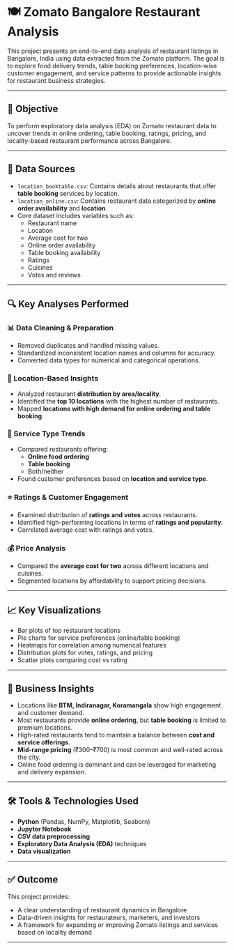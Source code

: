 # 🍽️ Zomato Bangalore Restaurant Analysis

This project presents an end-to-end data analysis of restaurant listings in Bangalore, India using data extracted from the Zomato platform. The goal is to explore food delivery trends, table booking preferences, location-wise customer engagement, and service patterns to provide actionable insights for restaurant business strategies.

---

## 📌 Objective

To perform exploratory data analysis (EDA) on Zomato restaurant data to uncover trends in online ordering, table booking, ratings, pricing, and locality-based restaurant performance across Bangalore.

---

## 📂 Data Sources

- `location_booktable.csv`: Contains details about restaurants that offer **table booking** services by location.
- `location_online.csv`: Contains restaurant data categorized by **online order availability** and **location**.
- Core dataset includes variables such as:
  - Restaurant name
  - Location
  - Average cost for two
  - Online order availability
  - Table booking availability
  - Ratings
  - Cuisines
  - Votes and reviews

---

## 🔍 Key Analyses Performed

### 📊 Data Cleaning & Preparation
- Removed duplicates and handled missing values.
- Standardized inconsistent location names and columns for accuracy.
- Converted data types for numerical and categorical operations.

### 📍 Location-Based Insights
- Analyzed restaurant **distribution by area/locality**.
- Identified the **top 10 locations** with the highest number of restaurants.
- Mapped **locations with high demand for online ordering and table booking**.

### 🍴 Service Type Trends
- Compared restaurants offering:
  - **Online food ordering**
  - **Table booking**
  - Both/neither
- Found customer preferences based on **location and service type**.

### ⭐ Ratings & Customer Engagement
- Examined distribution of **ratings and votes** across restaurants.
- Identified high-performing locations in terms of **ratings and popularity**.
- Correlated average cost with ratings and votes.

### 💰 Price Analysis
- Compared the **average cost for two** across different locations and cuisines.
- Segmented locations by affordability to support pricing decisions.

---

## 📈 Key Visualizations

- Bar plots of top restaurant locations
- Pie charts for service preferences (online/table booking)
- Heatmaps for correlation among numerical features
- Distribution plots for votes, ratings, and pricing
- Scatter plots comparing cost vs rating

---

## 🧠 Business Insights

- Locations like **BTM, Indiranagar, Koramangala** show high engagement and customer demand.
- Most restaurants provide **online ordering**, but **table booking** is limited to premium locations.
- High-rated restaurants tend to maintain a balance between **cost and service offerings**.
- **Mid-range pricing** (₹300–₹700) is most common and well-rated across the city.
- Online food ordering is dominant and can be leveraged for marketing and delivery expansion.

---

## 🛠️ Tools & Technologies Used

- **Python** (Pandas, NumPy, Matplotlib, Seaborn)
- **Jupyter Notebook**
- **CSV data preprocessing**
- **Exploratory Data Analysis (EDA)** techniques
- **Data visualization**

---

## ✅ Outcome

This project provides:
- A clear understanding of restaurant dynamics in Bangalore
- Data-driven insights for restaurateurs, marketers, and investors
- A framework for expanding or improving Zomato listings and services based on locality demand

---
